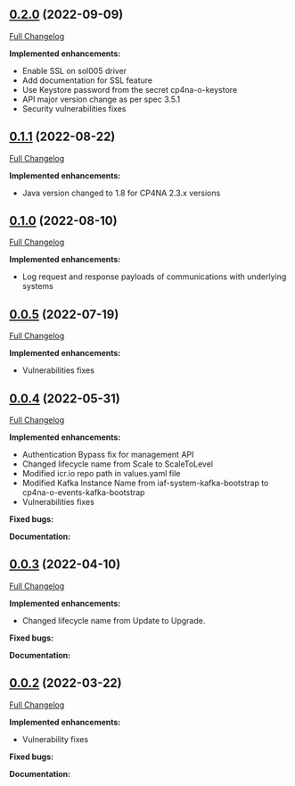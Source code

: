 ## [0.2.0](https://github.com/IBM/sol005-lifecycle-driver/tree/0.2.0) (2022-09-09)

[Full Changelog](https://github.com/IBM/sol005-lifecycle-driver/compare/0.1.1...0.2.0)

**Implemented enhancements:**

- Enable SSL on sol005 driver
- Add documentation for SSL feature
- Use Keystore password from the secret cp4na-o-keystore
- API major version change as per spec 3.5.1
- Security vulnerabilities fixes

## [0.1.1](https://github.com/IBM/sol005-lifecycle-driver/tree/0.1.1) (2022-08-22)

[Full Changelog](https://github.com/IBM/sol005-lifecycle-driver/compare/0.1.0...0.1.1)

**Implemented enhancements:**

- Java version changed to 1.8 for CP4NA 2.3.x versions

## [0.1.0](https://github.com/IBM/sol005-lifecycle-driver/tree/0.1.0) (2022-08-10)

[Full Changelog](https://github.com/IBM/sol005-lifecycle-driver/compare/0.0.5...0.1.0)

**Implemented enhancements:**

- Log request and response payloads of communications with underlying systems

## [0.0.5](https://github.com/IBM/sol005-lifecycle-driver/tree/0.0.5) (2022-07-19)
[Full Changelog](https://github.com/IBM/sol005-lifecycle-driver/compare/0.0.4...0.0.5)

**Implemented enhancements:**

- Vulnerabilities fixes

## [0.0.4](https://github.com/IBM/sol005-lifecycle-driver/tree/0.0.4) (2022-05-31)
[Full Changelog](https://github.com/IBM/sol005-lifecycle-driver/compare/0.0.3...0.0.4)

**Implemented enhancements:**

- Authentication Bypass fix for management API
- Changed lifecycle name from Scale to ScaleToLevel
- Modified icr.io repo path in values.yaml file
- Modified Kafka Instance Name from iaf-system-kafka-bootstrap to cp4na-o-events-kafka-bootstrap
- Vulnerabilities fixes

**Fixed bugs:**

**Documentation:**

## [0.0.3](https://github.com/IBM/sol005-lifecycle-driver/tree/0.0.3) (2022-04-10)
[Full Changelog](https://github.com/IBM/sol005-lifecycle-driver/compare/0.0.2...0.0.3)

**Implemented enhancements:**

- Changed lifecycle name from Update to Upgrade.

**Fixed bugs:**

**Documentation:**

## [0.0.2](https://github.com/IBM/sol005-lifecycle-driver/tree/0.0.2) (2022-03-22)
[Full Changelog](https://github.com/IBM/sol005-lifecycle-driver/compare/0.0.1...0.0.2)

**Implemented enhancements:**

- Vulnerability fixes

**Fixed bugs:**

**Documentation:**
